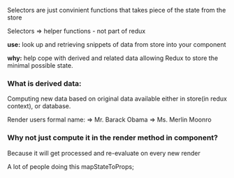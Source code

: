 Selectors are just convinient functions that takes piece of the state from the
store

Selectors => helper functions - not part of redux

**use:**
look up and retrieving snippets of data from store into your component

**why:**
help cope with derived and related data allowing Redux to store the minimal possible state.



### What is derived data:

Computing new data based on original data available either in store(in redux
context), or database.

Render users formal name:
  =>  Mr. Barack Obama 
  =>  Ms. Merlin Moonro

### Why not just compute it in the render method in component?

Because it will get processed and re-evaluate on every new render

A lot of people doing this mapStateToProps;

